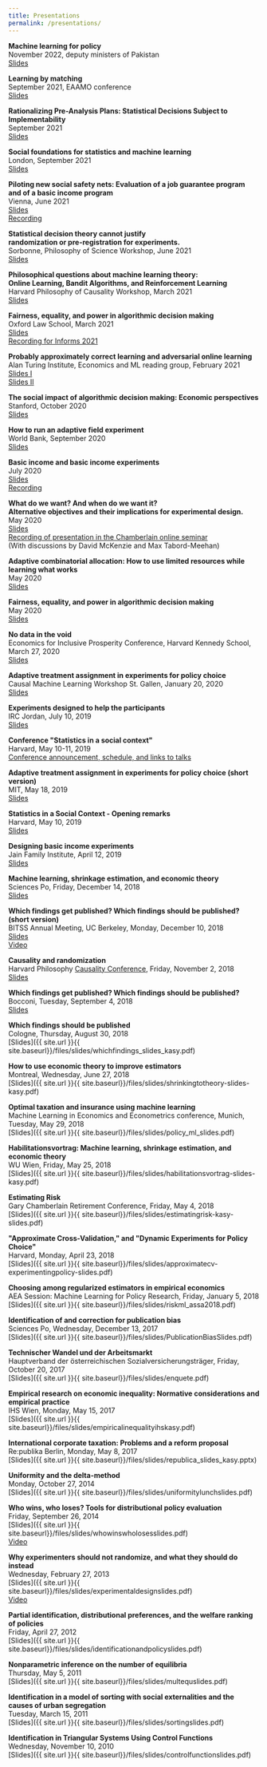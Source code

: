 ```yaml
---
title: Presentations
permalink: /presentations/
---
```


**Machine learning for policy**  
  November 2022, deputy ministers of Pakistan  
  [Slides](/home/files/slides/ML_policy_slides.pdf)  

**Learning by matching**  
  September 2021, EAAMO conference  
  [Slides](/home/files/slides/learning_by_matching_slides.pdf)  

**Rationalizing Pre-Analysis Plans: Statistical Decisions Subject to Implementability**  
  September 2021  
  [Slides](/home/files/slides/preanalysis_slides_kasy.pdf)  

**Social foundations for statistics and machine learning**  
  London, September 2021  
  [Slides](/home/files/slides/social_foundations_slides.pdf)  

**Piloting new social safety nets: Evaluation of a job guarantee program and of a basic income program**  
  Vienna, June 2021  
  [Slides](/home/files/slides/jobguarantee_basicincome_slides_kasy.pdf)  
  [Recording](https://www.youtube.com/watch?v=QN1oDtz3sjQ&authuser=0)  
  
**Statistical decision theory cannot justify  
randomization or pre-registration for experiments.**  
  Sorbonne, Philosophy of Science Workshop, June 2021  
  [Slides](/home/files/slides/randomization_preregistration_slides.pdf)  

**Philosophical questions about machine learning theory:  
Online Learning, Bandit Algorithms, and Reinforcement Learning**  
  Harvard Philosophy of Causality Workshop, March 2021  
  [Slides](/home/files/slides/Causality_ML_Kasy_Slides.pdf)  

**Fairness, equality, and power in algorithmic decision making**  
  Oxford Law School, March 2021  
  [Slides](/home/files/slides/fairness_equality_power_slides_law_kasy.pdf)  
  [Recording for Informs 2021](https://www.dropbox.com/s/2hoimu0o2tkhwmt/kasy_informs_2021.mp4?dl=0)  

**Probably approximately correct learning and adversarial online learning**  
  Alan Turing Institute, Economics and ML reading group, February 2021  
  [Slides I](/home/files/slides/PAC_learning.pdf)  
  [Slides II](/home/files/slides/Adversarial_online_learning.pdf)  

**The social impact of algorithmic decision making: Economic perspectives**  
  Stanford, October 2020  
  [Slides](/home/files/slides/econ_algorithms_slides_kasy.pdf)  

**How to run an adaptive field experiment**  
  World Bank, September 2020  
  [Slides](/home/files/slides/adaptive_field_slides_kasy.pdf)  

**Basic income and basic income experiments**  
  July 2020  
  [Slides](/home/files/slides/UBI-lecture-Kasy.pdf)  
  [Recording](https://www.youtube.com/watch?v=c7koe2EwmmY)  

**What do we want? And when do we want it?  
Alternative objectives and their implications for experimental design.**  
  May 2020  
  [Slides](/home/files/slides/whatdowewant_slides_kasy.pdf)  
  [Recording of presentation in the Chamberlain online seminar](https://www.youtube.com/watch?v=qZ55lea_fNA)  
  (With discussions by David McKenzie and Max Tabord-Meehan)  
  <!-- [Zoom recording of presentation at Berkeley](https://berkeley.zoom.us/rec/share/_uxzdprK22VIaa-RzGzeYZ8YT5zuT6a82iQc_6EKzk-bocjQ-w_41LXJTqBbxQgS)   -->

**Adaptive combinatorial allocation: How to use limited resources while learning what works**  
  May 2020  
  [Slides](/home/files/slides/adaptive_resource_allocation_slides.pdf)  

**Fairness, equality, and power in algorithmic decision making**  
  May 2020  
  [Slides](/home/files/slides/fairness_equality_power_slides_kasy.pdf)  

**No data in the void**  
  Economics for Inclusive Prosperity Conference, Harvard Kennedy School, March 27, 2020  
  [Slides](/home/files/slides/kasy_efip_slides.pdf)  
  
**Adaptive treatment assignment in experiments for policy choice**  
  Causal Machine Learning Workshop St. Gallen, January 20, 2020  
  [Slides](/home/files/slides/adaptiveexperiments-slides-kasysautmann.pdf)  
  
**Experiments designed to help the participants**  
  IRC Jordan, July 10, 2019  
  [Slides](/home/files/slides/IRC_slides_kasy.pdf)  

**Conference "Statistics in a social context"**  
  Harvard, May 10-11, 2019  
  [Conference announcement, schedule, and links to talks](/home/StatisticsSocialConference)  

**Adaptive treatment assignment in experiments for policy choice (short version)**  
  MIT, May 18, 2019  
  [Slides](/home/files/slides/adaptiveexperiments-slides-kasysautmann-short.pdf)  

**Statistics in a Social Context - Opening remarks**  
  Harvard, May 10, 2019  
  [Slides](/home/files/slides/statistics_social_slides.pdf)  

**Designing basic income experiments**  
  Jain Family Institute, April 12, 2019  
  [Slides](/home/files/slides/UBI-experimental-design-Kasy.pdf)  

**Machine learning, shrinkage estimation, and economic theory**  
  Sciences Po, Friday, December 14, 2018  
  [Slides](/home/files/slides/ML-Shrinkage-Theory-Slides-Kasy.pdf)

**Which findings get published? Which findings should be published? (short version)**  
  BITSS Annual Meeting, UC Berkeley, Monday, December 10, 2018  
  [Slides](/home/files/slides/pubbias_whichfindings_short_kasy.pdf)  
  [Video](https://www.youtube.com/watch?v=R8m_C2nEWsw)  

**Causality and randomization**  
  Harvard Philosophy [Causality Conference](https://projects.iq.harvard.edu/causality/home), Friday, November 2, 2018  
  [Slides](/home/files/slides/CausalityConferenceKasy.pdf)

**Which findings get published? Which findings should be published?**  
  Bocconi, Tuesday, September 4, 2018  
  [Slides](/home/files/slides/pubbias_whichfindings_slides_kasy.pdf)  
  
**Which findings should be published**  
  Cologne, Thursday, August 30, 2018  
  [Slides]({{ site.url }}{{ site.baseurl}}/files/slides/whichfindings_slides_kasy.pdf)    

**How to use economic theory to improve estimators**  
  Montreal, Wednesday, June 27, 2018  
  [Slides]({{ site.url }}{{ site.baseurl}}/files/slides/shrinkingtotheory-slides-kasy.pdf)
  
**Optimal taxation and insurance using machine learning**  
  Machine Learning in Economics and Econometrics conference, Munich, Tuesday, May 29, 2018   
  [Slides]({{ site.url }}{{ site.baseurl}}/files/slides/policy_ml_slides.pdf)
  
**Habilitationsvortrag: Machine learning, shrinkage estimation, and economic theory**  
  WU Wien, Friday, May 25, 2018  
  [Slides]({{ site.url }}{{ site.baseurl}}/files/slides/habilitationsvortrag-slides-kasy.pdf)
  
**Estimating Risk**  
  Gary Chamberlain Retirement Conference, Friday, May 4, 2018  
  [Slides]({{ site.url }}{{ site.baseurl}}/files/slides/estimatingrisk-kasy-slides.pdf)
  
**"Approximate Cross-Validation," and "Dynamic Experiments for Policy Choice"**  
  Harvard, Monday, April 23, 2018  
  [Slides]({{ site.url }}{{ site.baseurl}}/files/slides/approximatecv-experimentingpolicy-slides.pdf)
  
**Choosing among regularized estimators in empirical economics**  
  AEA Session: Machine Learning for Policy Research, Friday, January 5, 2018  
  [Slides]({{ site.url }}{{ site.baseurl}}/files/slides/riskml_assa2018.pdf)
  
**Identification of and correction for publication bias**  
  Sciences Po, Wednesday, December 13, 2017  
  [Slides]({{ site.url }}{{ site.baseurl}}/files/slides/PublicationBiasSlides.pdf)
  
**Technischer Wandel und der Arbeitsmarkt**  
  Hauptverband der österreichischen Sozialversicherungsträger, Friday, October 20, 2017  
  [Slides]({{ site.url }}{{ site.baseurl}}/files/slides/enquete.pdf)
  
**Empirical research on economic inequality: Normative considerations and empirical practice**  
  IHS Wien, Monday, May 15, 2017  
  [Slides]({{ site.url }}{{ site.baseurl}}/files/slides/empiricalinequalityihskasy.pdf)
  
**International corporate taxation: Problems and a reform proposal**  
  Re:publika Berlin, Monday, May 8, 2017  
  [Slides]({{ site.url }}{{ site.baseurl}}/files/slides/republica_slides_kasy.pptx)
  
**Uniformity and the delta-method**  
  Monday, October 27, 2014  
  [Slides]({{ site.url }}{{ site.baseurl}}/files/slides/uniformitylunchslides.pdf)
  
**Who wins, who loses? Tools for distributional policy evaluation**  
  Friday, September 26, 2014  
  [Slides]({{ site.url }}{{ site.baseurl}}/files/slides/whowinswholosesslides.pdf)   
  [Video](https://www.youtube.com/watch?v=HCG1aEXHwBg&feature=youtu.be)  
  
**Why experimenters should not randomize, and what they should do instead**  
  Wednesday, February 27, 2013  
  [Slides]({{ site.url }}{{ site.baseurl}}/files/slides/experimentaldesignslides.pdf)  
  [Video](https://www.youtube.com/watch?v=rbQ56sSI5-4&feature=youtu.be)  
  
**Partial identification, distributional preferences, and the welfare ranking of policies**  
  Friday, April 27, 2012  
  [Slides]({{ site.url }}{{ site.baseurl}}/files/slides/identificationandpolicyslides.pdf)
  
**Nonparametric inference on the number of equilibria**  
  Thursday, May 5, 2011  
  [Slides]({{ site.url }}{{ site.baseurl}}/files/slides/multequslides.pdf)
  
**Identification in a model of sorting with social externalities and the causes of urban segregation**  
  Tuesday, March 15, 2011  
  [Slides]({{ site.url }}{{ site.baseurl}}/files/slides/sortingslides.pdf)
  
**Identification in Triangular Systems Using Control Functions**  
  Wednesday, November 10, 2010  
  [Slides]({{ site.url }}{{ site.baseurl}}/files/slides/controlfunctionslides.pdf)
  
  